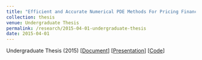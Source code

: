 ```yaml
---
title: "Efficient and Accurate Numerical PDE Methods For Pricing Financial Derivatives"
collection: thesis
venue: Undergraduate Thesis
permalink: /research/2015-04-01-undergraduate-thesis
date: 2015-04-01
---
```

Undergraduate Thesis (2015) 
\[[Document](Mufan_Li_Undergrad_Thesis.pdf)\] 
\[[Presentation](Mufan_Li_Thesis_Presentation.pdf)\] 
\[[Code](https://github.com/mufan-li/PDE03)\]

<!-- The main difficulty in pricing American options comes from the early exercise right, creating a non-linear constraint on the Black-Scholes PDE. Under a finite difference discretization of the PDE, the price of an American can be approximated, with several techniques to properly handle the American Constraint. While both an iterative penalty method and a direct operator splitting method are convergent, the efficiency and quality require a comprehensive study. Using Crank-Nicolson time stepping and non-uniform grids, the methods are compared in numerical experiments. The criteria include order of convergence, efficiency, and complexity. -->
